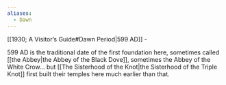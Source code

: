 ```yaml
---
aliases:
  - Dawn
---
```

[[1930; A Visitor’s Guide#Dawn Period|599 AD]] -

599 AD is the traditional date of the first foundation here, sometimes called [[the Abbey|the Abbey of the Black Dove]], sometimes the Abbey of the White Crow... but [[The Sisterhood of the Knot|the Sisterhood of the Triple Knot]] first built their temples here much earlier than that.


